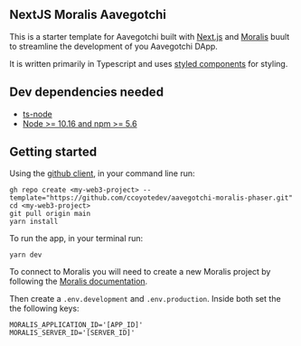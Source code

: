 ## NextJS Moralis Aavegotchi

This is a starter template for Aavegotchi built with [Next.js](https://nextjs.org/learn) and [Moralis](https://docs.moralis.io/) buult to streamline the development of you Aavegotchi DApp.

It is written primarily in Typescript and uses [styled components](https://styled-components.com/) for styling.

## Dev dependencies needed

* [ts-node](https://github.com/TypeStrong/ts-node)
* [Node >= 10.16 and npm >= 5.6](https://nodejs.org/en/)

## Getting started

Using the [github client](https://cli.github.com/), in your command line run:
```
gh repo create <my-web3-project> --template="https://github.com/ccoyotedev/aavegotchi-moralis-phaser.git"
cd <my-web3-project>
git pull origin main
yarn install
```

To run the app, in your terminal run:
```
yarn dev
```

To connect to Moralis you will need to create a new Moralis project by following the [Moralis documentation]("https://docs.moralis.io/getting-started/quick-start").

Then create a `.env.development` and `.env.production`. Inside both set the the following keys:

```
MORALIS_APPLICATION_ID='[APP_ID]'
MORALIS_SERVER_ID='[SERVER_ID]'
```

